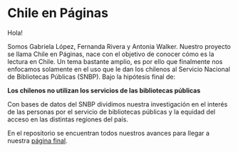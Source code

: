 # Chile en Páginas #
Hola!

Somos Gabriela López, Fernanda Rivera y Antonia Walker. 
Nuestro proyecto se llama Chile en Páginas, nace con el objetivo de conocer cómo es la lectura en Chile. Un tema bastante amplio, es por ello que finalmente nos enfocamos solamente en el uso que le dan los chilenos al Servicio Nacional de Bibliotecas Públicas (SNBP). Bajo la hipótesis final de:

**Los chilenos no utilizan los servicios de las bibliotecas públicas**

Con bases de datos del SNBP dividimos nuestra investigación en el interés de las personas por el servicio de bibliotecas públicas y la equidad del acceso en las distintas regiones del país. 

En el repositorio se encuentran todos nuestros avances para llegar a nuestra [página final](https://fariver.github.io/Proyecto-Chile-en-Paginas/).

